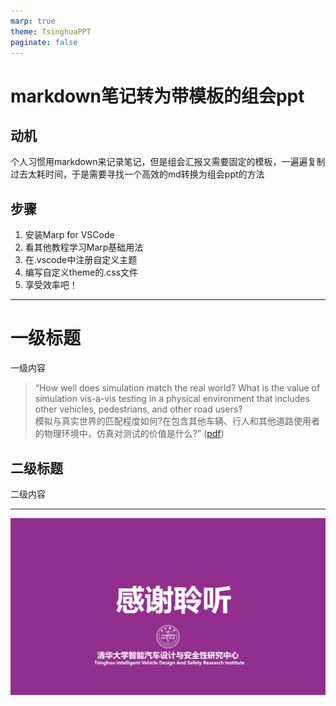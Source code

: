 ```yaml
---
marp: true
theme: TsinghuaPPT
paginate: false
---
```

<!-- backgroundImage: url("./images/title.png") -->

<!-- _header: 经验分享 -->

# markdown笔记转为带模板的组会ppt

## 动机
个人习惯用markdown来记录笔记，但是组会汇报又需要固定的模板，一遍遍复制过去太耗时间，于是需要寻找一个高效的md转换为组会ppt的方法

## 步骤

1. 安装Marp for VSCode
2. 看其他教程学习Marp基础用法
3. 在.vscode中注册自定义主题
4. 编写自定义theme的.css文件
5. 享受效率吧！

---



<!-- headingDivider:  -->
<!-- prerender: true -->
<!-- _header: 工作汇报 -->

# 一级标题
一级内容
> “How well does simulation match the real world? What is the value of simulation vis-a-vis testing in a physical environment that includes other vehicles, pedestrians, and other road users?  
> 模拟与真实世界的匹配程度如何?在包含其他车辆、行人和其他道路使用者的物理环境中，仿真对测试的价值是什么?” ([pdf](zotero://open-pdf/library/items/9AULW8RM?page=1))
## 二级标题
二级内容

<!-- _footer:  ■ 总结框模板  -->

---


![bg](./images/thanks.png)
